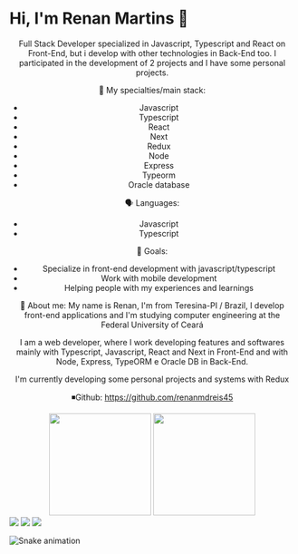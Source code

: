 # Hi, I'm Renan Martins 👋
<div align="center">
<p>
Full Stack Developer specialized in Javascript, Typescript and React on Front-End, but i develop with other technologies in Back-End too. I participated in the development of 2 projects and I have some personal projects.

🦾 My specialties/main stack:
- Javascript
- Typescript
- React
- Next
- Redux
- Node 
- Express
- Typeorm
- Oracle database


🗣 Languages:
- Javascript
- Typescript


🎯 Goals:
- Specialize in front-end development with javascript/typescript
- Work with mobile development
- Helping people with my experiences and learnings


👤 About me: 
My name is Renan, I'm from Teresina-PI / Brazil, I develop front-end applications and I'm studying computer engineering at the Federal University of Ceará

I am a web developer, where I work developing features and softwares mainly with Typescript, Javascript, React and Next in Front-End and with Node, Express, TypeORM e Oracle DB in Back-End.

I'm currently developing some personal projects and systems with Redux

◾️Github: 
https://github.com/renanmdreis45
 </p>
<img height="180em" src="https://github-readme-stats.vercel.app/api?username=renanmdreis45&show_icons=true&theme=radical" style="max-width: 100%;"/>
<img height="180em" src="https://github-readme-stats.vercel.app/api/top-langs/?username=renanmdreis45&layout=compact&hide=c,makefile" style="max-width: 100%;"/>
</div>

<div>
 <a href="https://instagram.com/renanmdreis" target="_blank"><img src="https://img.shields.io/badge/-Instagram-%23E4405F?style=for-the-badge&logo=instagram&logoColor=white" target="_blank"></a>
  <a href = "mailto:contatorenanmdreis@gmail.com"><img src="https://img.shields.io/badge/-Gmail-%23333?style=for-the-badge&logo=gmail&logoColor=white" target="_blank"></a>
  <a href="https://www.linkedin.com/in/https://www.linkedin.com/in/renanmdreis/" target="_blank"><img src="https://img.shields.io/badge/-LinkedIn-%230077B5?style=for-the-badge&logo=linkedin&logoColor=white" target="_blank"></a>
  
![Snake animation](https://github.com/renanmdreis45/renanmdreis45/blob/output/github-contribution-grid-snake.svg)
  
</div>

